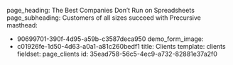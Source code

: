 page_heading: The Best Companies Don’t Run on Spreadsheets
page_subheading: Customers of all sizes succeed with Precursive
masthead:
  - 90699701-390f-4d95-a59b-c3587deca950
demo_form_image:
  - c01926fe-1d50-4d63-a0a1-a81c260bedf1
title: Clients
template: clients
fieldset: page_clients
id: 35ead758-56c5-4ec9-a732-82881e37a2f0
